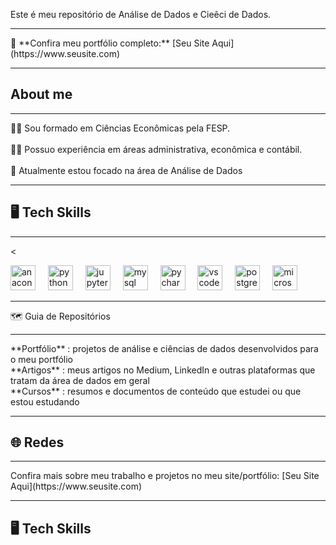 <p align="left">Este é meu repositório de Análise de Dados e Cieêci de Dados.</p>

---

<p align="left">🚀 **Confira meu portfólio completo:** [Seu Site Aqui](https://www.seusite.com)</p>

---

<h2 align="left">About me</h2>

---

<p align="left">👨‍🎓 Sou formado em Ciências Econômicas pela FESP.<br><br>👨‍💻 Possuo experiência em áreas administrativa, econômica e contábil.<br><br>🔭 Atualmente estou focado na área de Análise de Dados</p>

---

<h2 align="left">🖥 Tech Skills</h2>

---

<<div align="left">
  <img src="https://cdn.jsdelivr.net/gh/devicons/devicon/icons/anaconda/anaconda-original.svg" height="40" alt="anaconda logo" />
  <img width="12" />
  <img src="https://cdn.jsdelivr.net/gh/devicons/devicon/icons/python/python-original.svg" height="40" alt="python logo" />
  <img width="12" />
  <img src="https://cdn.jsdelivr.net/gh/devicons/devicon/icons/jupyter/jupyter-original.svg" height="40" alt="jupyter logo" />
  <img width="12" />
  <img src="https://skillicons.dev/icons?i=mysql" height="40" alt="mysql logo" /> <img width="12" />
  <img src="https://cdn.jsdelivr.net/gh/devicons/devicon/icons/pycharm/pycharm-original.svg" height="40" alt="pycharm logo" />
  <img width="12" />
  <img src="https://cdn.jsdelivr.net/gh/devicons/devicon/icons/vscode/vscode-original.svg" height="40" alt="vscode logo" /> <img width="12" />
  <img src="https://cdn.jsdelivr.net/gh/devicons/devicon/icons/postgresql/postgresql-original.svg" height="40" alt="postgresql logo" /> <img width="12" />
  <img src="https://cdn.jsdelivr.net/gh/devicons/devicon/icons/microsoftsqlserver/microsoftsqlserver-plain.svg" height="40" alt="microsoftsqlserver logo" /> </div>

---

<p align="left">🗺 Guia de Repositórios</p>

---

<p align="left">**Portfólio** : projetos de análise e ciências de dados desenvolvidos para o meu portfólio<br>**Artigos** : meus artigos no Medium, LinkedIn e outras plataformas que tratam da área de dados em geral<br>**Cursos** : resumos e documentos de conteúdo que estudei ou que estou estudando</p>

---

<h2 align="left">🌐 Redes</h2>

---

<p align="left">Confira mais sobre meu trabalho e projetos no meu site/portfólio: [Seu Site Aqui](https://www.seusite.com)</p>

---

<h2 align="left">🖥 Tech Skills</h2>

